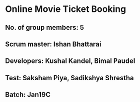 # Online Movie Ticket Booking
## No. of group members: 5
## Scrum master: Ishan Bhattarai
## Developers: Kushal Kandel, Bimal Paudel
## Test: Saksham Piya, Sadikshya Shrestha

## Batch: Jan19C




